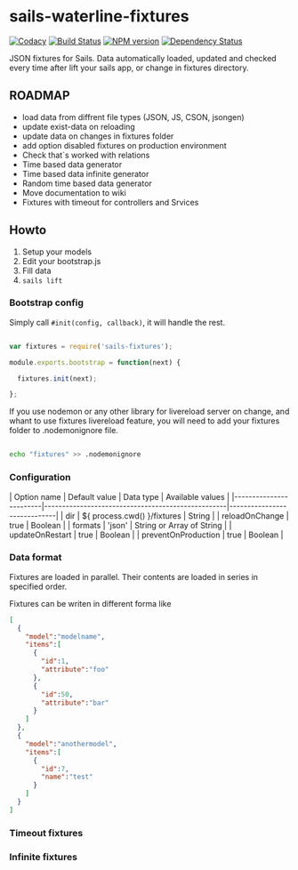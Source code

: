 # sails-waterline-fixtures


[![Codacy](https://img.shields.io/codacy/6842498f08bb440b9e927ae454bdcd3f.svg)](https://www.codacy.com/app/westtrade/sails-waterline-fixtures)
[![Build Status](https://img.shields.io/travis/westtrade/sails-waterline-fixtures.svg?style=flat)](https://travis-ci.org/westtrade/sails-waterline-fixtures) 
[![NPM version](https://img.shields.io/npm/v/sails-waterline-fixtures.svg?style=flat)](http://badge.fury.io/js/sails-waterline-fixtures) 
[![Dependency Status](https://gemnasium.com/westtrade/sails-waterline-fixtures.svg?style=flat)](https://gemnasium.com/westtrade/sails-waterline-fixtures)


JSON fixtures for Sails. Data automatically loaded, updated and checked every time after lift your sails app, or change in fixtures directory.

## ROADMAP

- load data from diffrent file types (JSON, JS, CSON, jsongen)
- update exist-data on reloading
- update data on changes in fixtures folder
- add option disabled fixtures on production environment
- Check that`s worked with relations
- Time based data generator
- Time based data infinite generator
- Random time based data generator
- Move documentation to wiki
- Fixtures with timeout for controllers and Srvices


## Howto

1. Setup your models
2. Edit your bootstrap.js
3. Fill data
4. ```sails lift```


### Bootstrap config

Simply call ```#init(config, callback)```, it will handle the rest.

```javascript

var fixtures = require('sails-fixtures');

module.exports.bootstrap = function(next) {

  fixtures.init(next);

};

```

If you use nodemon or any other library for livereload server on change, and whant to use fixtures livereload feature, you will need to add your fixtures folder to .nodemonignore file.

```bash

echo "fixtures" >> .nodemonignore

```

### Configuration

|	Option name	 		       | Default value 									                   | Data type			             | Available values |
|------------------------|---------------------------------------------------|-----------------------------|
| dir			 		           | ${ process.cwd() }/fixtures  	                   | String			                 |
| reloadOnChange		     | true												                       | Boolean			               |
| formats		 		         | 'json'			                                       | String or Array of String	 |
| updateOnRestart 		   | true												                       | Boolean			               |
| preventOnProduction 	 | true												                       | Boolean			               |



### Data format

Fixtures are loaded in parallel. Their contents are loaded in series in specified order.

Fixtures can be writen in different forma like


```json
[
  {
    "model":"modelname",
    "items":[
      {
        "id":1,
        "attribute":"foo"
      },
      {
        "id":50,
        "attribute":"bar"
      }
    ]
  },
  {
    "model":"anothermodel",
    "items":[
      {
        "id":7,
        "name":"test"
      }
    ]
  }
]


```



### Timeout fixtures







### Infinite fixtures